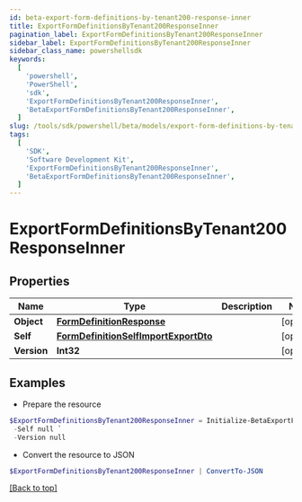 ```yaml
---
id: beta-export-form-definitions-by-tenant200-response-inner
title: ExportFormDefinitionsByTenant200ResponseInner
pagination_label: ExportFormDefinitionsByTenant200ResponseInner
sidebar_label: ExportFormDefinitionsByTenant200ResponseInner
sidebar_class_name: powershellsdk
keywords:
  [
    'powershell',
    'PowerShell',
    'sdk',
    'ExportFormDefinitionsByTenant200ResponseInner',
    'BetaExportFormDefinitionsByTenant200ResponseInner',
  ]
slug: /tools/sdk/powershell/beta/models/export-form-definitions-by-tenant200-response-inner
tags:
  [
    'SDK',
    'Software Development Kit',
    'ExportFormDefinitionsByTenant200ResponseInner',
    'BetaExportFormDefinitionsByTenant200ResponseInner',
  ]
---
```


# ExportFormDefinitionsByTenant200ResponseInner

## Properties

| Name | Type | Description | Notes |
| --- | --- | --- | --- |
| **Object** | [**FormDefinitionResponse**](form-definition-response) |  | [optional] |
| **Self** | [**FormDefinitionSelfImportExportDto**](form-definition-self-import-export-dto) |  | [optional] |
| **Version** | **Int32** |  | [optional] |

## Examples

- Prepare the resource

```powershell
$ExportFormDefinitionsByTenant200ResponseInner = Initialize-BetaExportFormDefinitionsByTenant200ResponseInner  -Object null `
 -Self null `
 -Version null
```

- Convert the resource to JSON

```powershell
$ExportFormDefinitionsByTenant200ResponseInner | ConvertTo-JSON
```

[[Back to top]](#)
